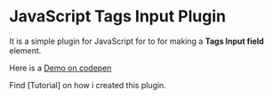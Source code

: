 # JavaScript Tags Input Plugin
It is a simple plugin for JavaScript for to for making a **Tags Input field** element.

Here is a [Demo on codepen](https://codepen.io/iamqamarali/pen/qyawoR)

Find [Tutorial] on how i created this plugin.